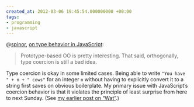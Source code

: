 ```yaml
---
created_at: 2012-03-06 19:45:54.000000000 +00:00
tags:
- programming
- javascript
---
```


@[spinor](http://spinor.tumblr.com/), [on type behavior in
JavaScript](http://spinor.tumblr.com/post/18839193970/the-surprisingly-elegant-javascript-type-model):

> Prototype-based OO is pretty interesting. That said, orthogonally,
> type coercion is still a bad idea.

Type coercion is okay in some limited cases. Being able to write
`"You have " + n + " cows"` for an integer `n` without having to
explicitly convert it to a string first saves on obvious boilerplate. My
primary issue with JavaScript’s coercion behavior is that it violates
the principle of least surprise from here to next Sunday. (See [my
earlier post on “Wat”](/blog/posts/16324633518.html).)
